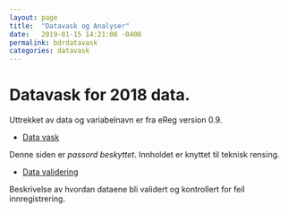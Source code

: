 ```yaml
---
layout: page
title:  "Datavask og Analyser"
date:   2019-01-15 14:21:00 -0400
permalink: bdrdatavask
categories: datavask
---
```



# Datavask for 2018 data. 

Uttrekket av data og variabelnavn er fra eReg version 0.9.

- [Data vask](https://bdreg.github.io/datavask/datavask_2018.html) 

Denne siden er *passord beskyttet*. Innholdet er knyttet til teknisk rensing.
  
- [Data validering](https://bdreg.github.io/datavask/data_validering2018.nb.html)

Beskrivelse av hvordan dataene bli validert og kontrollert for feil innregistrering.
